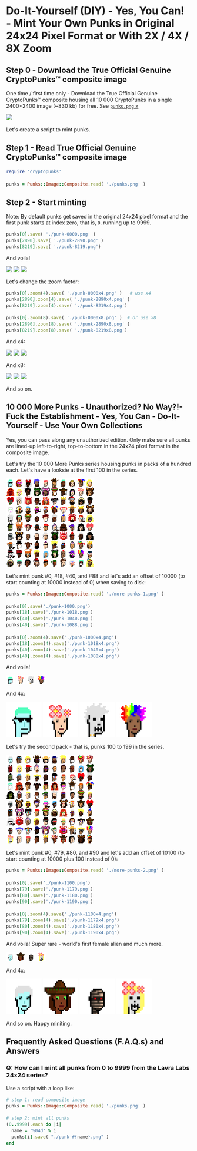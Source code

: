 # Do-It-Yourself (DIY) - Yes, You Can! - Mint Your Own Punks in Original 24x24 Pixel Format or With 2X / 4X / 8X Zoom


## Step 0 -  Download the True Official Genuine CryptoPunks™ composite image

One time / first time only - Download the True Official Genuine CryptoPunks™ composite
housing all 10 000 CryptoPunks
in a single 2400×2400 image (~830 kb) for free.
See [`punks.png` »](https://github.com/larvalabs/cryptopunks/blob/master/punks.png)


![](i/punks-zoom.png)



Let's create a script to mint punks.

## Step 1 -  Read True Official Genuine CryptoPunks™ composite image


``` ruby
require 'cryptopunks'

punks = Punks::Image::Composite.read( './punks.png' )
```


## Step 2 - Start minting

Note: By default punks get saved in the original 24x24 pixel format
and the first punk starts at index zero, that is, `0`.
running up to 9999.

``` ruby
punks[0].save( './punk-0000.png' )
punks[2890].save( './punk-2890.png' )
punks[8219].save( './punk-8219.png')
```


And voila!

![](i/punk-0000.png)
![](i/punk-2890.png)
![](i/punk-8219.png)


Let's change the zoom factor:

``` ruby
punks[0].zoom(4).save( './punk-0000x4.png' )   # use x4
punks[2890].zoom(4).save( './punk-2890x4.png' )
punks[8219].zoom(4).save( './punk-8219x4.png')

punks[0].zoom(8).save( './punk-0000x8.png' )  # or use x8
punks[2890].zoom(8).save( './punk-2890x8.png' )
punks[8219].zoom(8).save( './punk-8219x8.png')
```

And x4:

![](i/punk-0000x4.png)
![](i/punk-2890x4.png)
![](i/punk-8219x4.png)


And x8:

![](i/punk-0000x8.png)
![](i/punk-2890x8.png)
![](i/punk-8219x8.png)


And so on.



## 10 000 More Punks  - Unauthorized? No Way?!- Fuck the Establishment - Yes, You Can - Do-It-Yourself - Use Your Own Collections


Yes, you can pass along any unauthorized edition.
Only make sure all punks are lined-up left-to-right, top-to-bottom
in the 24x24 pixel format in the composite image.


Let's try the 10 000 More Punks series housing punks in
packs of a hundred each. Let's have a looksie at the first 100
in the series.


![](i/more-punks-1.png)



Let's mint punk #0, #18, #40, and #88
and let's add an offset of 10000
(to start counting at 10000 instead of 0) when saving to disk:

``` ruby
punks = Punks::Image::Composite.read( './more-punks-1.png' )

punks[0].save('./punk-1000.png')
punks[18].save('./punk-1018.png')
punks[40].save('./punk-1040.png')
punks[40].save('./punk-1088.png')

punks[0].zoom(4).save('./punk-1000x4.png')
punks[18].zoom(4).save('./punk-1018x4.png')
punks[40].zoom(4).save('./punk-1040x4.png')
punks[40].zoom(4).save('./punk-1088x4.png')
```

And voila!

![](i/punk-10000.png)
![](i/punk-10018.png)
![](i/punk-10040.png)
![](i/punk-10088.png)


And 4x:

![](i/punk-10000x4.png)
![](i/punk-10018x4.png)
![](i/punk-10040x4.png)
![](i/punk-10088x4.png)




Let's try the second pack - that is, punks 100 to 199 in the series.


![](i/more-punks-2.png)



Let's mint punk #0, #79, #80, and #90
and let's add an offset of 10100
(to start counting at 10000 plus 100 instead of 0):

``` ruby
punks = Punks::Image::Composite.read( './more-punks-2.png' )

punks[0].save('./punk-1100.png')
punks[79].save('./punk-1179.png')
punks[80].save('./punk-1180.png')
punks[90].save('./punk-1190.png')

punks[0].zoom(4).save('./punk-1100x4.png')
punks[79].zoom(4).save('./punk-1179x4.png')
punks[80].zoom(4).save('./punk-1180x4.png')
punks[90].zoom(4).save('./punk-1190x4.png')
```

And voila! Super rare - world's first female alien and much more.


![](i/punk-10100.png)
![](i/punk-10179.png)
![](i/punk-10180.png)
![](i/punk-10190.png)


And 4x:

![](i/punk-10100x4.png)
![](i/punk-10179x4.png)
![](i/punk-10180x4.png)
![](i/punk-10190x4.png)


And so on. Happy miniting.






## Frequently Asked Questions (F.A.Q.s) and Answers

### Q: How can I mint all punks from 0 to 9999 from the Lavra Labs 24x24 series?


Use a script with a loop like:

``` ruby
# step 1: read composite image
punks = Punks::Image::Composite.read( './punks.png' )

# step 2: mint all punks
(0..9999).each do |i|
  name = '%04d' % i
  punks[i].save( "./punk-#{name}.png" )
end
```


